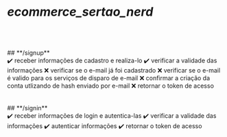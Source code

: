 # ***ecommerce_sertao_nerd***
<br>
</br>
</br>
## **/signup**</br>
✔️ receber informações de cadastro e realiza-lo
✔️ verificar a validade das informações
❌ verificar se o e-mail já foi cadastrado
❌ verificar se o e-mail é valido para os serviços de disparo de e-mail
❌ confirmar a criação da conta utlizando de hash enviado por e-mail
❌ retornar o token de acesso
<br>
</br>
</br>
## **/signin**</br>
✔️ receber informações de login e autentica-las
✔️ verificar a validade das informações
✔️ autenticar informações
✔️ retornar o token de acesso
